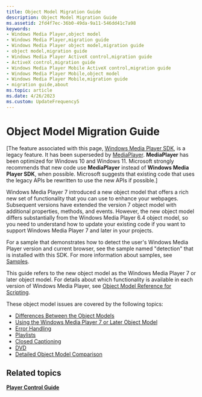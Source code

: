 ```yaml
---
title: Object Model Migration Guide
description: Object Model Migration Guide
ms.assetid: 2fd4f7ec-36b0-49da-9a11-546dd41c7a98
keywords:
- Windows Media Player,object model
- Windows Media Player,migration guide
- Windows Media Player object model,migration guide
- object model,migration guide
- Windows Media Player ActiveX control,migration guide
- ActiveX control,migration guide
- Windows Media Player Mobile ActiveX control,migration guide
- Windows Media Player Mobile,object model
- Windows Media Player Mobile,migration guide
- migration guide,about
ms.topic: article
ms.date: 4/26/2023
ms.custom: UpdateFrequency5
---
```


# Object Model Migration Guide

\[The feature associated with this page, [Windows Media Player SDK](/windows/win32/wmp/windows-media-player-sdk), is a legacy feature. It has been superseded by [MediaPlayer](/uwp/api/Windows.Media.Playback.MediaPlayer). **MediaPlayer** has been optimized for Windows 10 and Windows 11. Microsoft strongly recommends that new code use **MediaPlayer** instead of **Windows Media Player SDK**, when possible. Microsoft suggests that existing code that uses the legacy APIs be rewritten to use the new APIs if possible.\]

Windows Media Player 7 introduced a new object model that offers a rich new set of functionality that you can use to enhance your webpages. Subsequent versions have extended the version 7 object model with additional properties, methods, and events. However, the new object model differs substantially from the Windows Media Player 6.4 object model, so you need to understand how to update your existing code if you want to support Windows Media Player 7 and later in your projects.

For a sample that demonstrates how to detect the user's Windows Media Player version and current browser, see the sample named "detection" that is installed with this SDK. For more information about samples, see [Samples](samples.md).

This guide refers to the new object model as the Windows Media Player 7 or later object model. For details about which functionality is available in each version of Windows Media Player, see [Object Model Reference for Scripting](object-model-reference-for-scripting.md).

These object model issues are covered by the following topics:

-   [Differences Between the Object Models](differences-between-the-object-models.md)
-   [Using the Windows Media Player 7 or Later Object Model](using-the-windows-media-player-7-or-later-object-model.md)
-   [Error Handling](error-handling.md)
-   [Playlists](playlists.md)
-   [Closed Captioning](closed-captioning.md)
-   [DVD](dvd.md)
-   [Detailed Object Model Comparison](detailed-object-model-comparison.md)

## Related topics

<dl> <dt>

[**Player Control Guide**](player-control-guide.md)
</dt> </dl>

 

 




